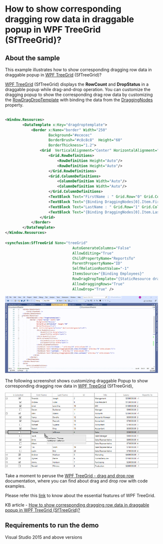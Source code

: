# How to show corresponding dragging row data in draggable popup in WPF TreeGrid (SfTreeGrid)? 

## About the sample
This example illustrates how to show corresponding dragging row data in draggable popup in [WPF TreeGrid](https://www.syncfusion.com/wpf-controls/treegrid) (SfTreeGrid)? 

[WPF TreeGrid](https://www.syncfusion.com/wpf-controls/treegrid) (SfTreeGrid) displays the **RowCount** and **DropStatus** in a draggable popup while drag-and-drop operation. You can customize the dragging popup to show the corresponding drag row data by customizing the [RowDragDropTemplate](https://help.syncfusion.com/cr/wpf/Syncfusion.UI.Xaml.TreeGrid.SfTreeGrid.html#Syncfusion_UI_Xaml_TreeGrid_SfTreeGrid_RowDragDropTemplateProperty) with binding the data from the [DraggingNodes](https://help.syncfusion.com/cr/wpf/Syncfusion.UI.Xaml.TreeGrid.DragInfo.html#Syncfusion_UI_Xaml_TreeGrid_DragInfo_DraggingNodes) property. 

```XML

<Window.Resources>
        <DataTemplate x:Key="dragdroptemplate">
            <Border x:Name="border" Width="250"    
                    Background="#ececec"   
                    BorderBrush="#c8c8c8"  Height="60"  
                    BorderThickness="1.2">
                <Grid  VerticalAlignment="Center" HorizontalAlignment="Left">
                    <Grid.RowDefinitions>
                        <RowDefinition Height="Auto"/>
                        <RowDefinition Height="Auto"/>
                    </Grid.RowDefinitions>
                    <Grid.ColumnDefinitions>
                        <ColumnDefinition Width="Auto"/>
                        <ColumnDefinition Width="Auto"/>
                    </Grid.ColumnDefinitions>
                    <TextBlock Text="FirstName : " Grid.Row="0" Grid.Column="0" />
                    <TextBlock Text="{Binding DraggingNodes[0].Item.FirstName}" Grid.Row="0" Grid.Column="1"/>
                    <TextBlock Text="LastName : " Grid.Row="1" Grid.Column="0"/>
                    <TextBlock Text="{Binding DraggingNodes[0].Item.LastName}" Grid.Row="1" Grid.Column="1"/>
                </Grid>
            </Border>
        </DataTemplate>
</Window.Resources>

<syncfusion:SfTreeGrid Name="treeGrid"
                               AutoGenerateColumns="False"
                               AllowEditing="True"                               
                               ChildPropertyName="ReportsTo"
                               ParentPropertyName="ID"                               
                               SelfRelationRootValue="-1"
                               ItemsSource="{Binding Employees}"
                               RowDragDropTemplate="{StaticResource dragdroptemplate}"
                               AllowDraggingRows="True"
                               AllowDrop="True" />

```
![Customized draggable popup in SfTreeGrid](Customizedpopup.gif)

The following screenshot shows customizing draggable Popup to show corresponding dragging row data in [WPF TreeGrid](https://www.syncfusion.com/wpf-controls/treegrid) (SfTreeGrid),

![Customizing draggable Popup to show corresponding dragging row data in SfTreeGrid](Customizsedraggablepopup.png)

Take a moment to peruse the [WPF TreeGrid - drag and drop row](https://help.syncfusion.com/wpf/treegrid/interactive-features#drag-and-drop-row) documentation, where you can find about drag and drop row with code examples.

Please refer this [link](https://www.syncfusion.com/wpf-controls/treegrid) to know about the essential features of WPF TreeGrid.

KB article - [How to show corresponding dragging row data in draggable popup in WPF TreeGrid (SfTreeGrid)?](https://www.syncfusion.com/kb/12513/how-to-show-corresponding-dragging-row-data-in-draggable-popup-in-wpf-treegrid-sftreegrid)

## Requirements to run the demo
Visual Studio 2015 and above versions
